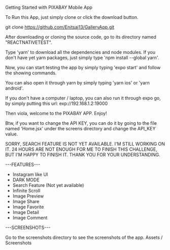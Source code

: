 Getting Started with PIXABAY Mobile App

To Run this App, just simply clone or click the download button.

git clone https://github.com/Enitsaj13/GalleryApp.git

After downloading or cloning the source code, go to its directory named "REACTNATIVETEST".

Type 'yarn' to download all the dependencies and node modules. If you don't have yet yarn packages, just simply type 'npm install --global yarn'.

Now, you can start testing the app by simply typing 'expo start' and follow the showing commands.

You can also open it through yarn by simply typing 'yarn ios' or 'yarn android'.

If you don't have a computer / laptop, you can also run it through expo go, by simply putting this url: exp://192.168.1.2:19000

Then viola, welcome to the PIXABAY APP. Enjoy!

Btw, if you want to change the API KEY, you can do it by going to the file named 'Home.jsx' under the screens directory and change the API_KEY value.

SORRY, SEARCH FEATURE IS NOT YET AVAILABLE. I'M STILL WORKING ON IT.
24 HOURS ARE NOT ENOUGH FOR ME TO FINISH THIS CHALLENGE, BUT I'M HAPPY TO FINISH IT. THANK YOU FOR YOUR UNDERSTANDING.

---FEATURES---

- Instagram like UI
- DARK MODE
- Search Feature (Not yet available)
- Infinite Scroll
- Image Preview
- Image Share
- Image Favorite
- Image Detail
- Image Comment

---SCREENSHOTS---

Go to the screenshots directory to see the screenshots of the app.
Assets / Screenshots
